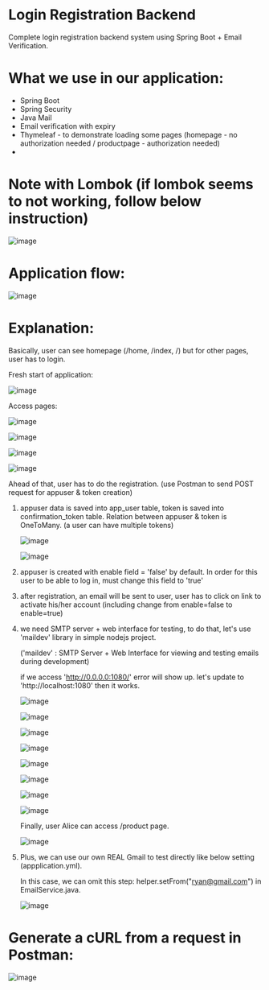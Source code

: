 # Login Registration Backend
  Complete login registration backend system using Spring Boot + Email Verification.
# What we use in our application:
   - Spring Boot
   - Spring Security
   - Java Mail
   - Email verification with expiry
   - Thymeleaf - to demonstrate loading some pages (homepage - no authorization needed / productpage - authorization needed)
   - 
# Note with Lombok (if lombok seems to not working, follow below instruction)

![image](https://github.com/hbtoan2910/register-login-app/assets/59778636/3811f5c2-ea2d-46ad-b75a-6e8e128289e3)


#  Application flow:
![image](https://github.com/hbtoan2910/register-login-app/assets/59778636/56d5f169-db92-47d0-a510-b14e52465f0f)

# Explanation:

Basically, user can see homepage (/home, /index, /) but for other pages, user has to login.

Fresh start of application:

![image](https://github.com/hbtoan2910/register-login-app/assets/59778636/eb7ed116-6551-4f22-ba24-49a8f15b8ae8)

Access pages:

![image](https://github.com/hbtoan2910/register-login-app/assets/59778636/63cabc62-dfec-4c05-9d33-f664827f2e25)

![image](https://github.com/hbtoan2910/register-login-app/assets/59778636/b4962e5b-7e8d-4281-b987-39d737da884e)

![image](https://github.com/hbtoan2910/register-login-app/assets/59778636/daa7a29c-83f6-4de1-bd9e-c4de92490760)

![image](https://github.com/hbtoan2910/register-login-app/assets/59778636/5879abd6-f63a-42c7-9176-7fd4b5857c41)

Ahead of that, user has to do the registration. (use Postman to send POST request for appuser & token creation)

  1. appuser data is saved into app_user table, token is saved into confirmation_token table. Relation between appuser & token is OneToMany. (a user can have multiple tokens)
     
     ![image](https://github.com/hbtoan2910/register-login-app/assets/59778636/8a55a38d-5511-444c-8be9-ee1ed6e39d0c)

     ![image](https://github.com/hbtoan2910/register-login-app/assets/59778636/2bb355cf-2608-4ada-acaa-0d7eed1483fd)
  
  3. appuser is created with enable field = 'false' by default. In order for this user to be able to log in, must change this field to 'true'
     
  4. after registration, an email will be sent to user, user has to click on link to activate his/her account (including change from enable=false to enable=true)
     
  5. we need SMTP server + web interface for testing, to do that, let's use 'maildev' library in simple nodejs project.
     
     ('maildev' : SMTP Server + Web Interface for viewing and testing emails during development)
     
     if we access 'http://0.0.0.0:1080/' error will show up. let's update to 'http://localhost:1080' then it works.
     
     ![image](https://github.com/hbtoan2910/register-login-app/assets/59778636/135a987a-cc05-4462-bece-5c953b590ce9)

     ![image](https://github.com/hbtoan2910/register-login-app/assets/59778636/ce990850-0775-4130-aa1e-44f1584d382d)
     
     ![image](https://github.com/hbtoan2910/register-login-app/assets/59778636/2f24ea95-c12c-4fb0-b163-cca632ae8ddb)

     ![image](https://github.com/hbtoan2910/register-login-app/assets/59778636/10b59502-9675-4d86-abe6-bb5ec07f010c)

     ![image](https://github.com/hbtoan2910/register-login-app/assets/59778636/0911ede0-2e4a-467a-adee-37b6bcd011cb)

     ![image](https://github.com/hbtoan2910/register-login-app/assets/59778636/60df5a89-ada3-4a4b-8a02-97ae5264f5ee)

     ![image](https://github.com/hbtoan2910/register-login-app/assets/59778636/640f8f80-22cf-45df-a79c-c8272d283b70)

     ![image](https://github.com/hbtoan2910/register-login-app/assets/59778636/3b27386b-8d68-4d15-910b-63f32bce1146)

     Finally, user Alice can access /product page.
     
     ![image](https://github.com/hbtoan2910/register-login-app/assets/59778636/bfa15edf-2d3c-4a5b-ae29-4d8741958d31)

6. Plus, we can use our own REAL Gmail to test directly like below setting (appplication.yml).

   In this case, we can omit this step: helper.setFrom("ryan@gmail.com") in EmailService.java.

   ![image](https://github.com/hbtoan2910/register-login-app/assets/59778636/b617403f-eb12-4cca-99a2-28e5492d0318)
    
# Generate a cURL from a request in Postman:
   ![image](https://github.com/hbtoan2910/register-login-app/assets/59778636/9ed3bdeb-0673-4a45-abe3-632cb3e32ebb)
   



    




